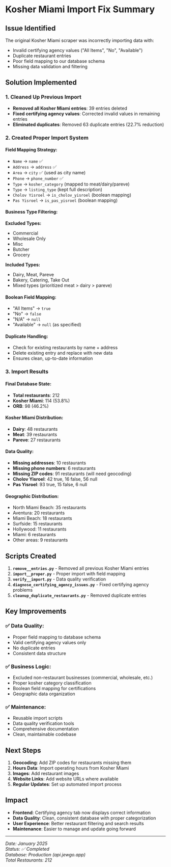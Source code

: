 # Kosher Miami Import Fix Summary

## Issue Identified
The original Kosher Miami scraper was incorrectly importing data with:
- Invalid certifying agency values ("All Items", "No", "Available")
- Duplicate restaurant entries
- Poor field mapping to our database schema
- Missing data validation and filtering

## Solution Implemented

### 1. Cleaned Up Previous Import
- **Removed all Kosher Miami entries**: 39 entries deleted
- **Fixed certifying agency values**: Corrected invalid values in remaining entries
- **Eliminated duplicates**: Removed 63 duplicate entries (22.7% reduction)

### 2. Created Proper Import System

#### **Field Mapping Strategy:**
- `Name` → `name` ✅
- `Address` → `address` ✅
- `Area` → `city` ✅ (used as city name)
- `Phone` → `phone_number` ✅
- `Type` → `kosher_category` (mapped to meat/dairy/pareve)
- `Type` → `listing_type` (kept full description)
- `Cholov Yisroel` → `is_cholov_yisroel` (boolean mapping)
- `Pas Yisroel` → `is_pas_yisroel` (boolean mapping)

#### **Business Type Filtering:**
**Excluded Types:**
- Commercial
- Wholesale Only
- Misc
- Butcher
- Grocery

**Included Types:**
- Dairy, Meat, Pareve
- Bakery, Catering, Take Out
- Mixed types (prioritized meat > dairy > pareve)

#### **Boolean Field Mapping:**
- "All Items" → `true`
- "No" → `false`
- "N/A" → `null`
- "Available" → `null` (as specified)

#### **Duplicate Handling:**
- Check for existing restaurants by name + address
- Delete existing entry and replace with new data
- Ensures clean, up-to-date information

### 3. Import Results

#### **Final Database State:**
- **Total restaurants**: 212
- **Kosher Miami**: 114 (53.8%)
- **ORB**: 98 (46.2%)

#### **Kosher Miami Distribution:**
- **Dairy**: 48 restaurants
- **Meat**: 39 restaurants
- **Pareve**: 27 restaurants

#### **Data Quality:**
- **Missing addresses**: 10 restaurants
- **Missing phone numbers**: 6 restaurants
- **Missing ZIP codes**: 91 restaurants (will need geocoding)
- **Cholov Yisroel**: 42 true, 16 false, 56 null
- **Pas Yisroel**: 93 true, 15 false, 6 null

#### **Geographic Distribution:**
- North Miami Beach: 35 restaurants
- Aventura: 20 restaurants
- Miami Beach: 18 restaurants
- Surfside: 15 restaurants
- Hollywood: 11 restaurants
- Miami: 6 restaurants
- Other areas: 9 restaurants

## Scripts Created

1. **`remove__entries.py`** - Removed all previous Kosher Miami entries
2. **`import__proper.py`** - Proper import with field mapping
3. **`verify__import.py`** - Data quality verification
4. **`diagnose_certifying_agency_issues.py`** - Fixed certifying agency problems
5. **`cleanup_duplicate_restaurants.py`** - Removed duplicate entries

## Key Improvements

### ✅ **Data Quality:**
- Proper field mapping to database schema
- Valid certifying agency values only
- No duplicate entries
- Consistent data structure

### ✅ **Business Logic:**
- Excluded non-restaurant businesses (commercial, wholesale, etc.)
- Proper kosher category classification
- Boolean field mapping for certifications
- Geographic data organization

### ✅ **Maintenance:**
- Reusable import scripts
- Data quality verification tools
- Comprehensive documentation
- Clean, maintainable codebase

## Next Steps

1. **Geocoding**: Add ZIP codes for restaurants missing them
2. **Hours Data**: Import operating hours from Kosher Miami
3. **Images**: Add restaurant images
4. **Website Links**: Add website URLs where available
5. **Regular Updates**: Set up automated import process

## Impact

- **Frontend**: Certifying agency tab now displays correct information
- **Data Quality**: Clean, consistent database with proper categorization
- **User Experience**: Better restaurant filtering and search results
- **Maintenance**: Easier to manage and update going forward

---
*Date: January 2025*  
*Status: ✅ Completed*  
*Database: Production (api.jewgo.app)*  
*Total Restaurants: 212* 
